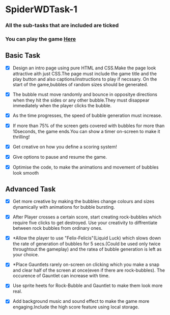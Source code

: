 # SpiderWDTask-1

### All the sub-tasks that are included are ticked

### You can play the game [Here](https://marmikupadhyay.github.io/SpiderWDTask-1/)

## Basic Task

- [x] Design an intro page using pure HTML and CSS.Make the page look attractive aith just CSS.The page must include the game title and the play button and also captions/instructions to play if necssary. On the start of the game,bubbles of random sizes should be generated.

- [x] The bubble must move randomly and bounce in oppositye directions when they hit the sides or any other bubble.They must disappear immediately when the player clicks the bubble.

- [x] As the time progresses, the speed of bubble generation must increase.

- [x] If more than 75% of the screen gets covered with bubbles for more than 10seconds, the game ends.You can show a timer on-screen to make it thrilling!

- [x] Get creative on how you define a scoring system!

- [x] Give options to pause and resume the game.

- [x] Optimise the code, to make the animations and movement of bubbles look smooth

## Advanced Task

- [x] Get more creative by making the bubbles change colours and sizes dynamically with animations for bubble bursting.

- [x] After Player crosses a certain score, start creating rock-bubbles which require five clicks to get destroyed. Use your creativity to diffrentiate between rock bubbles from ordinary ones.

- [x] \*Allow the player to use "Felix-Felicis"(Liquid Luck) which slows down the rate of generation of bubbles for 5 secs.(Could be used only twice throughtout the gameplay) and the ratea of bubble generation is left as your choice.

- [x] \*Place Gauntlets rarely on-screen on clicking which you make a snap and clear half of the screen at once(even if there are rock-bubbles). The occurence of Gauntlet can increase with time.

- [x] Use sprite heets for Rock-Bubble and Gauntlet to make them look more real.

- [x] Add background music and sound effect to make the game more engaging.Include the high score feature using local storage.
